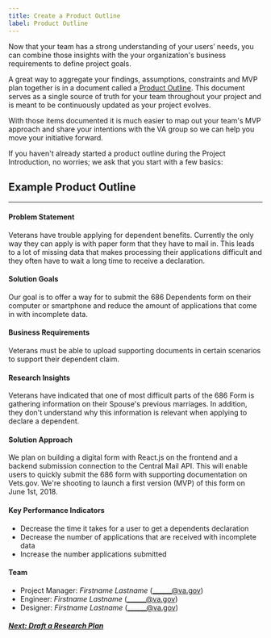 ```yaml
---
title: Create a Product Outline
label: Product Outline
---
```

Now that your team has a strong understanding of your users’ needs, you can combine those insights with the your organization's business requirements to define project goals.

A great way to aggregate your findings, assumptions, constraints and MVP plan together is in a document called a [Product Outline](/docs/resources/templates/product-outline). This document serves as a single source of truth for your team throughout your project and is meant to be continuously updated as your project evolves.

With those items documented it is much easier to map out your team's MVP approach and share your intentions with the VA group so we can help you move your initiative forward.

If you haven't already started a product outline during the Project Introduction, no worries; we ask that you start with a few basics:

## Example Product Outline
---
#### Problem Statement
 Veterans have trouble applying for dependent benefits. Currently the only way they can apply is with paper form that they have to mail in. This leads to a lot of missing data that makes processing their applications difficult and they often have to wait a long time to receive a declaration.

#### Solution Goals
Our goal is to offer a way for to submit the 686 Dependents form on their computer or smartphone and reduce the amount of applications that come in with incomplete data.

#### Business Requirements
Veterans must be able to upload supporting documents in certain scenarios to support their dependent claim.

#### Research Insights
Veterans have indicated that one of most difficult parts of the 686 Form is gathering information on their Spouse's previous marriages. In addition, they don't understand why this information is relevant when applying to declare a dependent.

#### Solution Approach
We plan on building a digital form with React.js on the frontend and a backend submission connection to the Central Mail API. This will enable users to quickly submit the 686 form with supporting documentation on Vets.gov. We're shooting to launch a first version (MVP) of this form on June 1st, 2018.

#### Key Performance Indicators
- Decrease the time it takes for a user to get a dependents declaration
- Decrease the number of applications that are received with incomplete data
- Increase the number applications submitted

#### Team
- Project Manager: _Firstname Lastname_ (______@va.gov)
- Engineer: _Firstname Lastname_ (______@va.gov)
- Designer: _Firstname Lastname_ (______@va.gov)

<!-- Next Button -->
<a href='./draft-research-plan'><div class="next-button"><h5 class="next-text">Next: Draft a Research Plan</h5></div></a>
